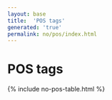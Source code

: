 ```yaml
---
layout: base
title:  'POS tags'
generated: 'true'
permalink: no/pos/index.html
---
```


# POS tags

{% include no-pos-table.html %}
